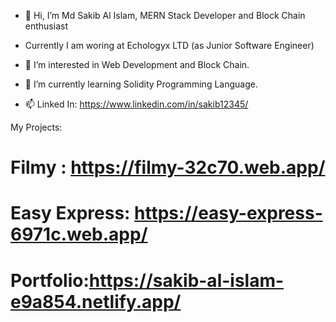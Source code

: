 - 👋 Hi, I’m Md Sakib Al Islam, MERN Stack Developer and Block Chain enthusiast 

- Currently I am woring at Echologyx LTD (as Junior Software Engineer)

- 👀 I’m interested in Web Development and Block Chain.

- 🌱 I’m currently learning Solidity Programming Language.

- 📫 Linked In: https://www.linkedin.com/in/sakib12345/

My Projects:

# Filmy : https://filmy-32c70.web.app/

# Easy Express: https://easy-express-6971c.web.app/

# Portfolio:https://sakib-al-islam-e9a854.netlify.app/
